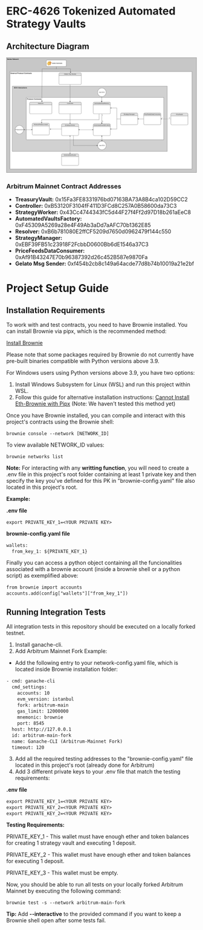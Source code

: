 # ERC-4626 Tokenized Automated Strategy Vaults

## Architecture Diagram

![Architecture Diagram](docs/architecture_diagram.png)

### Arbitrum Mainnet Contract Addresses

- **TreasuryVault:** 0x15Fa3FE8331976bd07163BA73A8B4ca102D59CC2
- **Controller:** 0xB53120F3104fF411D3FCd8C257A0B58600da73C3
- **StrategyWorker:** 0x43Cc4744343fC5d44F27f4Ff2d97D18b261aEeC8
- **AutomatedVaultsFactory:** 0xF45309A5269a28e4F49Ab3aDd7aAFC70b1362E85
- **Resolver:** 0xB6b781080E2ffCF5209d7650d0962479f144c550
- **StrategyManager:** 0xEBF39FB51c23918F2FcbbD0600Bb6dE1546a37C3
- **PriceFeedsDataConsumer:** 0xAf91B43247E70b96387392d26c452B587e9870Fa
- **Gelato Msg Sender:** 0xf454b2cb8c149a64acde77d8b74b10019a21e2bf

# Project Setup Guide

## Installation Requirements

To work with and test contracts, you need to have Brownie installed. You can install Brownie via pipx, which is the recommended method:

[Install Brownie](https://eth-brownie.readthedocs.io/en/stable/install.html)

Please note that some packages required by Brownie do not currently have pre-built binaries compatible with Python versions above 3.9.

For Windows users using Python versions above 3.9, you have two options:

1. Install Windows Subsystem for Linux (WSL) and run this project within WSL.
2. Follow this guide for alternative installation instructions: [Cannot Install Eth-Brownie with Pipx](https://ethereum.stackexchange.com/questions/148617/cannot-install-eth-brownie-with-pipx) (Note: We haven't tested this method yet)

Once you have Brownie installed, you can compile and interact with this project's contracts using the Brownie shell:

```
brownie console --network [NETWORK_ID]
```

To view available NETWORK_ID values:

```
brownie networks list
```

**Note:** For interacting with any **writting function**, you will need to create a .env file in this project's root folder containing at least 1 private key and then specify the key you've defined for this PK in "brownie-config.yaml" file also located in this project's root.

**Example:**

**.env file**

```
export PRIVATE_KEY_1=<YOUR PRIVATE KEY>
```

**brownie-config.yaml file**

```
wallets:
  from_key_1: ${PRIVATE_KEY_1}
```

Finally you can access a python object containing all the funcionalities associated with a brownie account (inside a brownie shell or a python script) as exemplified above:

```
from brownie import accounts
accounts.add(config["wallets"]["from_key_1"])

```

## Running Integration Tests

All integration tests in this repository should be executed on a locally forked testnet.

1. Install ganache-cli.
2. Add Arbitrum Mainnet Fork Example:

- Add the following entry to your network-config.yaml file, which is located inside Brownie installation folder:

```
- cmd: ganache-cli
  cmd_settings:
    accounts: 10
    evm_version: istanbul
    fork: arbitrum-main
    gas_limit: 12000000
    mnemonic: brownie
    port: 8545
  host: http://127.0.0.1
  id: arbitrum-main-fork
  name: Ganache-CLI (Arbitrum-Mainnet Fork)
  timeout: 120
```

3. Add all the required testing addresses to the "brownie-config.yaml" file located in this project's root (already done for Arbitrum)
4. Add 3 different private keys to your .env file that match the testing requirements:

**.env file**

```
export PRIVATE_KEY_1=<YOUR PRIVATE KEY>
export PRIVATE_KEY_2=<YOUR PRIVATE KEY>
export PRIVATE_KEY_2=<YOUR PRIVATE KEY>
```

**Testing Requirements:**

PRIVATE_KEY_1 - This wallet must have enough ether and token balances for creating 1 strategy vault and executing 1 deposit.

PRIVATE_KEY_2 - This wallet must have enough ether and token balances for executing 1 deposit.

PRIVATE_KEY_3 - This wallet must be empty.

Now, you should be able to run all tests on your locally forked Arbitrum Mainnet by executing the following command:

```
brownie test -s --network arbitrum-main-fork
```

**Tip:** Add **--interactive** to the provided command if you want to keep a Brownie shell open after some tests fail.
